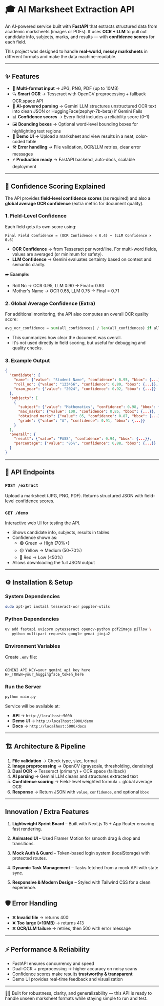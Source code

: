 # 🎓 AI Marksheet Extraction API

An AI-powered service built with **FastAPI** that extracts structured data from academic marksheets (images or PDFs). It uses **OCR + LLM** to pull out candidate info, subjects, marks, and results — with **confidence scores** for each field.

This project was designed to handle **real-world, messy marksheets** in different formats and make the data machine-readable.

---

## ✨ Features

- 📂 **Multi-format input** → JPG, PNG, PDF (up to 10MB)
- 🔍 **Smart OCR** → Tesseract with OpenCV preprocessing + fallback OCR.space API
- 🤖 **AI-powered parsing** → Gemini LLM structures unstructured OCR text into clean JSON or HuggingFace(zephyr-7b-beta) if Gemini Fails
- 📊 **Confidence scores** → Every field includes a reliability score (0–1)
- 🖼️ **Bounding boxes** → Optional word-level bounding boxes for highlighting text regions
- 🎨 **Demo UI** → Upload a marksheet and view results in a neat, color-coded table
- 🛠 **Error handling** → File validation, OCR/LLM retries, clear error messages
- ⚡ **Production ready** → FastAPI backend, auto-docs, scalable deployment

---

## 🧮 Confidence Scoring Explained

The API provides **field-level confidence scores** (as required) and also a **global average OCR confidence** (extra metric for document quality).

### 1. Field-Level Confidence

Each field gets its own score using:

```
Final Field Confidence = (OCR Confidence × 0.4) + (LLM Confidence × 0.6)
```

- **OCR Confidence** → from Tesseract per word/line. For multi-word fields, values are averaged (or minimum for safety).
- **LLM Confidence** → Gemini evaluates certainty based on context and semantic clarity.

➡️ **Example:**
- Roll No → OCR 0.95, LLM 0.90 → Final = 0.93
- Mother's Name → OCR 0.65, LLM 0.75 → Final = 0.71

### 2. Global Average Confidence (Extra)

For additional monitoring, the API also computes an overall OCR quality score:

```python
avg_ocr_confidence = sum(all_confidences) / len(all_confidences) if all_confidences else 0.0
```

- This summarizes how clear the document was overall.
- It's not used directly in field scoring, but useful for debugging and quality checks.

### 3. Example Output

```json
{
  "candidate": {
    "name": {"value": "Student Name", "confidence": 0.95, "bbox": {...}},
    "roll_no": {"value": "123456", "confidence": 0.89, "bbox": {...}},
    "exam_year": {"value": "2024", "confidence": 0.92, "bbox": {...}}
  },
  "subjects": [
    {
      "subject": {"value": "Mathematics", "confidence": 0.98, "bbox": {...}},
      "max_marks": {"value": 100, "confidence": 0.85, "bbox": {...}},
      "obtained_marks": {"value": 85, "confidence": 0.87, "bbox": {...}},
      "grade": {"value": "A", "confidence": 0.91, "bbox": {...}}
    }
  ],
  "overall": {
    "result": {"value": "PASS", "confidence": 0.94, "bbox": {...}},
    "percentage": {"value": "85%", "confidence": 0.88, "bbox": {...}}
  }
}
```

---

## 🚀 API Endpoints

### `POST /extract`
Upload a marksheet (JPG, PNG, PDF). Returns structured JSON with field-level confidence scores.

### `GET /demo`
Interactive web UI for testing the API.
- Shows candidate info, subjects, results in tables
- Confidence shown as:
  - 🟢 Green → High (70%+)
  - 🟡 Yellow → Medium (50–70%)
  - 🔴 Red → Low (<50%)
- Allows downloading the full JSON output

---

## ⚙️ Installation & Setup

### System Dependencies

```bash
sudo apt-get install tesseract-ocr poppler-utils
```

### Python Dependencies

```bash
uv add fastapi uvicorn pytesseract opencv-python pdf2image pillow \
   python-multipart requests google-genai jinja2
```

### Environment Variables

Create `.env` file:

```env

GEMINI_API_KEY=your_gemini_api_key_here
HF_TOKEN=your_huggingface_token_here
```

### Run the Server

```bash
python main.py
```

Service will be available at:
- **API** → `http://localhost:5000`
- **Demo UI** → `http://localhost:5000/demo`
- **Docs** → `http://localhost:5000/docs`

---

## 🏗️ Architecture & Pipeline

1. **File validation** → Check type, size, format
2. **Image preprocessing** → OpenCV (grayscale, thresholding, denoising)
3. **Dual OCR** → Tesseract (primary) + OCR.space (fallback)
4. **AI parsing** → Gemini LLM cleans and structures extracted text
5. **Confidence scoring** → Field-level weighted formula + global average OCR
6. **Response** → Return JSON with `value`, `confidence`, and optional `bbox`

---

## Innovation / Extra Features

1. **Lightweight Sprint Board** – Built with Next.js 15 + App Router ensuring fast rendering.

2. **Animated UI** – Used Framer Motion for smooth drag & drop and transitions.

3. **Mock Auth & Guard** – Token-based login system (localStorage) with protected routes.

4. **Dynamic Task Management** – Tasks fetched from a mock API with state sync.

5. **Responsive & Modern Design** – Styled with Tailwind CSS for a clean experience.

## 🛡️ Error Handling

- ❌ **Invalid file** → returns 400
- ❌ **Too large (>10MB)** → returns 413
- ❌ **OCR/LLM failure** → retries, then 500 with error message

---

## ⚡ Performance & Reliability

- FastAPI ensures concurrency and speed
- Dual-OCR + preprocessing → higher accuracy on noisy scans
- Confidence scores make results **trustworthy & transparent**
- Demo UI provides real-time feedback and visualization

---


👨‍💻 Built for robustness, clarity, and generalizability — this API is ready to handle unseen marksheet formats while staying simple to run and test.

